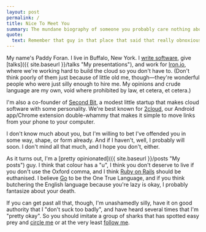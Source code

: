 ```yaml
---
layout: post
permalink: /
title: Nice To Meet You
summary: The mundane biography of someone you probably care nothing about.
quote:
  text: Remember that guy in that place that said that really obnoxious thing that probably offended you? That was me.
---
```


My name's Paddy Foran. I live in Buffalo, New York. I [write software](https://github.com/paddyforan "My Github Repository"), 
give [talks]({{ site.baseurl }}/talks "My presentations"), and work for [Iron.io](http://www.iron.io "Iron.io"), 
where we're working hard to build the cloud so you don't have to. (Don't think poorly of them just because of 
little old me, though&mdash;they're wonderful people who were just silly enough to hire me. My opinions and crude language 
are my own, void where prohibited by law, et cetera, et cetera.)

I'm also a co-founder of [Second Bit](http://www.secondbit.org "Second Bit"), a modest little startup that makes cloud software 
with some personality. We're best known for [2cloud](http://www.2cloud.org "2cloud"), our Android app/Chrome extension double-whammy 
that makes it simple to move links from your phone to your computer.

I don't know much about you, but I'm willing to bet I've offended you in some way, shape, or form already. And if I haven't, 
well, I probably will soon. I don't mind all that much, and I hope you don't, either.

As it turns out, I'm a [pretty opinionated]({{ site.baseurl }}/posts "My posts") guy. I think that colour has a &quot;u&quot;, 
I think you don't deserve to live if you don't use the Oxford comma, and I think [Ruby on Rails](http://www.rubyonrails.org "The biggest piece of bloat ever") 
should be euthanised. I believe [Go](http://www.golang.org "The Jesus language") to be the One True Language, and if you think 
butchering the English language because you're lazy is okay, I probably fantasize about your death.

If you can get past all that, though, I'm unashamedly silly, have it on good authority that I &quot;don't suck too badly&quot;, and 
have heard several times that I'm &quot;pretty okay&quot;. So you should imitate a group of sharks that has spotted easy prey and 
[circle me](http://profiles.google.com/foran.paddy "My Google+ account") or at the very least [follow me](http://www.twitter.com/paddyforan "My Twitter account").
